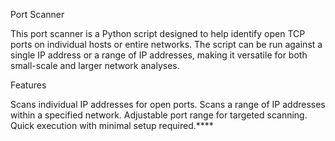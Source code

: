 Port Scanner


This port scanner is a Python script designed to help identify open TCP ports on individual hosts or entire networks. The script can be run against a single IP address or a range of IP addresses, making it versatile for both small-scale and larger network analyses.

Features


Scans individual IP addresses for open ports.
Scans a range of IP addresses within a specified network.
Adjustable port range for targeted scanning.
Quick execution with minimal setup required.****
